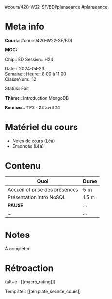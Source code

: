 #cours/420-W22-SF/BDI/planseance #planseance
# Meta info

**Cours**:: #cours/420-W22-SF/BDI 

**MOC:** 

Chip:: <span class="chip cours-1">BD</span>
Session:: H24

Date::  2024-04-23  
Semaine:: 
Heure:: 8:00 à 11:00  
ClasseNum:: 12

Status::  <span class="chip done">Fait</span> 

**Thème**:: Introduction MongoDB

**Remises**:: TP2 - 22 avril 24

# Matériel du cours
* Notes de cours (Léa)
* Énnoncés (Léa)
# Contenu
| Quoi                           | Durée |
| ------------------------------ | ----- |
| Accueil et prise des présences | 5 m   |
| Présentation intro NoSQL       | 15 m  |
| **PAUSE**                      | ...   |
| ...                            | ...   |
# Notes
À compléter

# Rétroaction
(alt+e - [[macro_rating]])

Template:: [[template_seance_cours]]